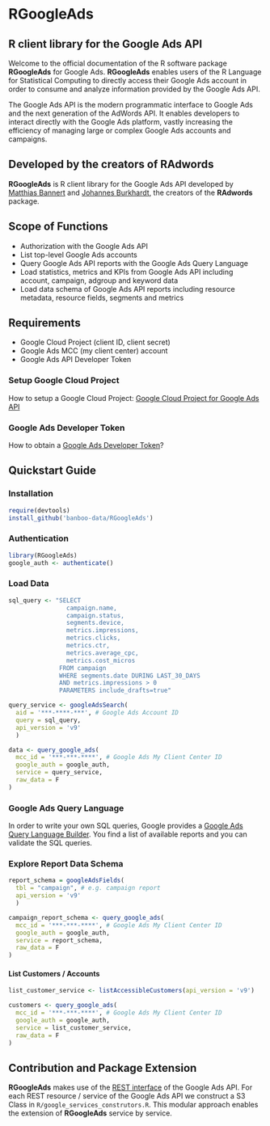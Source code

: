 RGoogleAds
========================================================

## R client library for the Google Ads API

Welcome to the official documentation of the R software package **RGoogleAds** for Google Ads. **RGoogleAds** enables users of the R Language for Statistical Computing to directly access their Google Ads account in order to consume and analyze information provided by the Google Ads API.

The Google Ads API is the modern programmatic interface to Google Ads and the next generation of the AdWords API. It enables developers to interact directly with the Google Ads platform, vastly increasing the efficiency of managing large or complex Google Ads accounts and campaigns.

## Developed by the creators of RAdwords

**RGoogleAds** is R client library for the Google Ads API developed by [Matthias Bannert](https://github.com/mbannert) and [Johannes Burkhardt](https://github.com/jburkhardt), the creators of the **RAdwords** package.

## Scope of Functions

* Authorization with the Google Ads API
* List top-level Google Ads accounts
* Query Google Ads API reports with the Google Ads Query Language
* Load statistics, metrics and KPIs from Google Ads API including account, campaign, adgroup and keyword data
* Load data schema of Google Ads API reports including resource metadata, resource fields, segments and metrics

## Requirements

* Google Cloud Project (client ID, client secret)
* Google Ads MCC (my client center) account
* Google Ads API Developer Token

### Setup Google Cloud Project

How to setup a Google Cloud Project: [Google Cloud Project for Google Ads API](https://developers.google.com/google-ads/api/docs/first-call/oauth-cloud-project)

### Google Ads Developer Token

How to obtain a [Google Ads Developer Token](https://developers.google.com/google-ads/api/docs/first-call/dev-token)?

## Quickstart Guide

### Installation

```R
require(devtools)
install_github('banboo-data/RGoogleAds')
```

### Authentication

```R
library(RGoogleAds)
google_auth <- authenticate()
```

### Load Data

```R
sql_query <- "SELECT
                campaign.name, 
                campaign.status,
                segments.device, 
                metrics.impressions,
                metrics.clicks, 
                metrics.ctr,
                metrics.average_cpc, 
                metrics.cost_micros
              FROM campaign
              WHERE segments.date DURING LAST_30_DAYS
              AND metrics.impressions > 0
              PARAMETERS include_drafts=true"

query_service <- googleAdsSearch(
  aid = '***-****-***', # Google Ads Account ID
  query = sql_query,
  api_version = 'v9'
  )

data <- query_google_ads(
  mcc_id = '***-***-****', # Google Ads My Client Center ID
  google_auth = google_auth,
  service = query_service,
  raw_data = F
)
```

### Google Ads Query Language

In order to write your own SQL queries, Google provides a [Google Ads Query Language Builder](https://developers.google.com/google-ads/api/fields/v9/overview_query_builder). You find a list of available reports and you can validate the SQL queries.

### Explore Report Data Schema

```R
report_schema = googleAdsFields(
  tbl = "campaign", # e.g. campaign report
  api_version = 'v9'
  )

campaign_report_schema <- query_google_ads(
  mcc_id = '***-***-****', # Google Ads My Client Center ID
  google_auth = google_auth,
  service = report_schema,
  raw_data = F
)
```

#### List Customers / Accounts

```R
list_customer_service <- listAccessibleCustomers(api_version = 'v9')

customers <- query_google_ads(
  mcc_id = '***-***-****', # Google Ads My Client Center ID
  google_auth = google_auth,
  service = list_customer_service,
  raw_data = F
)
```

## Contribution and Package Extension

**RGoogleAds** makes use of the [REST interface](https://developers.google.com/google-ads/api/rest/overview) of the Google Ads API. For each REST resource / service of the Google Ads API we construct a S3 Class in `R/google_services_construtors.R`. This modular approach enables the extension of **RGoogleAds** service by service.

